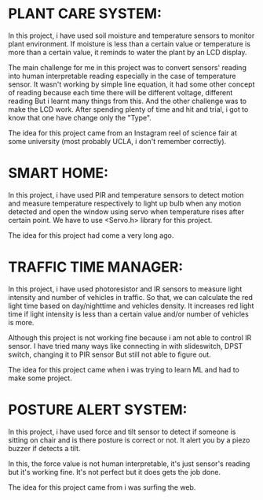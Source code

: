 # PLANT CARE SYSTEM:

In this project, i have used soil moisture and temperature sensors to monitor plant environment. If moisture is less than a certain value or temperature is more than a certain value, it reminds to water the plant by an LCD display.

The main challenge for me in this project was to convert sensors' reading into human interpretable reading especially in the case of temperature sensor. It wasn't working by simple line equation, it had some other concept of reading because each time there will be different voltage, different reading But i learnt many things from this. And the other challenge was to make the LCD work. After spending plenty of time and hit and trial, i got to know that one have change only the "Type".

The idea for this project came from an Instagram reel of science fair at some university (most probably UCLA, i don't remember correctly).


# SMART HOME:

In this project, i have used PIR and temperature sensors to detect motion and measure temperature respectively to light up bulb when any motion detected and open the window using servo when temperature rises after certain point. We have to use <Servo.h> library for this project.

The idea for this project had come a very long ago.


# TRAFFIC TIME MANAGER:

In this project, i have used photoresistor and IR sensors to measure light intensity and number of vehicles in traffic. So that, we can calculate the red light time based on day/nighttime and vehicles density. It increases red light time if light intensity is less than a certain value and/or number of vehicles is more.

Although this project is not working fine because i am not able to control IR sensor. I have tried many ways like connecting in with slideswitch, DPST switch, changing it to PIR sensor But still not able to figure out.

The idea for this project came when i was trying to learn ML and had to make some project.


# POSTURE ALERT SYSTEM:

In this project, i have used force and tilt sensor to detect if someone is sitting on chair and is there posture is correct or not. It alert you by a piezo buzzer if detects a tilt. 

In this, the force value is not human interpretable, it's just sensor's reading but it's working fine. It's not perfect but it does gets the job done. 

The idea for this project came from i was surfing the web.
